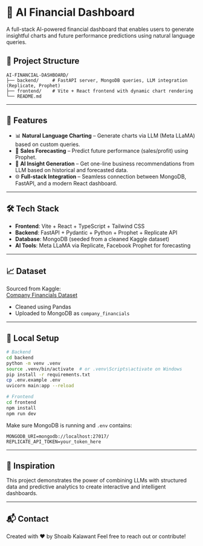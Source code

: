 # 🧠 AI Financial Dashboard

A full-stack AI-powered financial dashboard that enables users to generate insightful charts and future performance predictions using natural language queries.

## 📂 Project Structure

```
AI-FINANCIAL-DASHBOARD/
├── backend/     # FastAPI server, MongoDB queries, LLM integration (Replicate, Prophet)
├── frontend/    # Vite + React frontend with dynamic chart rendering
└── README.md
```

---

## 🚀 Features

- 📊 **Natural Language Charting** – Generate charts via LLM (Meta LLaMA) based on custom queries.
- 🔮 **Sales Forecasting** – Predict future performance (sales/profit) using Prophet.
- 🧠 **AI Insight Generation** – Get one-line business recommendations from LLM based on historical and forecasted data.
- 🌐 **Full-stack Integration** – Seamless connection between MongoDB, FastAPI, and a modern React dashboard.

---

## 🛠️ Tech Stack

- **Frontend**: Vite + React + TypeScript + Tailwind CSS
- **Backend**: FastAPI + Pydantic + Python + Prophet + Replicate API
- **Database**: MongoDB (seeded from a cleaned Kaggle dataset)
- **AI Tools**: Meta LLaMA via Replicate, Facebook Prophet for forecasting

---

## 📈 Dataset

Sourced from Kaggle:  
[Company Financials Dataset](https://www.kaggle.com/code/rajatraj0502/company-financials-dataset/)

- Cleaned using Pandas
- Uploaded to MongoDB as `company_financials`

---

## 🧪 Local Setup

```bash
# Backend
cd backend
python -m venv .venv
source .venv/bin/activate  # or .venv\Scripts\activate on Windows
pip install -r requirements.txt
cp .env.example .env
uvicorn main:app --reload

# Frontend
cd frontend
npm install
npm run dev
```

Make sure MongoDB is running and `.env` contains:

```env
MONGODB_URI=mongodb://localhost:27017/
REPLICATE_API_TOKEN=your_token_here
```

---


## 🧠 Inspiration

This project demonstrates the power of combining LLMs with structured data and predictive analytics to create interactive and intelligent dashboards.

---

## 📬 Contact

Created with ❤️ by Shoaib Kalawant
Feel free to reach out or contribute!

